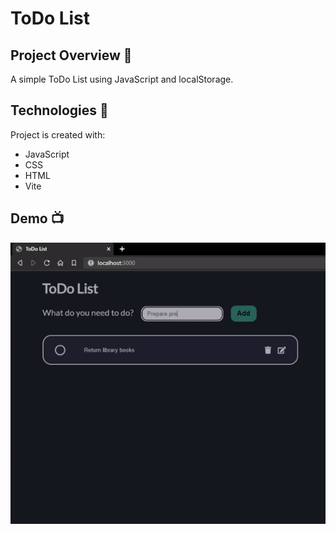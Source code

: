 # ToDo List
                                   
## Project Overview 🎉
A simple ToDo List using JavaScript and localStorage.

## Technologies 🔧
Project is created with:
* JavaScript
* CSS
* HTML
* Vite

## Demo 📺
  <img src="/todo_list.gif"/>
